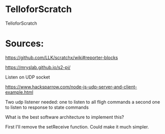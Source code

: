 # TelloforScratch
TelloforScratch


# Sources: 

https://github.com/LLK/scratchx/wiki#reporter-blocks

https://mryslab.github.io/s2-pi/

Listen on UDP socket 

https://www.hacksparrow.com/node-js-udp-server-and-client-example.html

Two udp listener needed:
one to listen to all fligh commands
a second one to listen to response to state commands

What is the best software architecture to implement this? 

First I'll remove the setReceive function. 
Could make it much simpler.  
